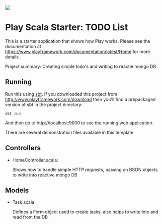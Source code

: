 [<img src="https://img.shields.io/travis/playframework/play-scala-starter-example.svg"/>](https://travis-ci.org/playframework/play-scala-starter-example)

# Play Scala Starter: TODO List

This is a starter application that shows how Play works.  Please see the documentation at https://www.playframework.com/documentation/latest/Home for more details.

Project summary: Creating simple todo's and writing to reactie mongo DB

## Running

Run this using [sbt](http://www.scala-sbt.org/).  If you downloaded this project from http://www.playframework.com/download then you'll find a prepackaged version of sbt in the project directory:

```
sbt run
```

And then go to http://localhost:9000 to see the running web application.

There are several demonstration files available in this template.

## Controllers

- HomeController.scala:

  Shows how to handle simple HTTP requests, passing on BSON objects to write into reactive mongo DB

## Models

- Task.scala

  Defines a Form object used to create tasks, also helps to write into and read from the DB